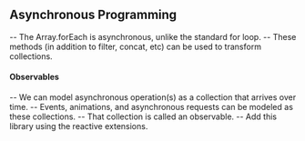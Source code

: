 Asynchronous Programming
-------

-- The Array.forEach is asynchronous, unlike the standard for loop.
-- These methods (in addition to filter, concat, etc) can be used to transform collections.

#### Observables

-- We can model asynchronous operation(s) as a collection that arrives over time. 
-- Events, animations, and asynchronous requests can be modeled as these collections.
-- That collection is called an observable.
-- Add this library using the reactive extensions.




